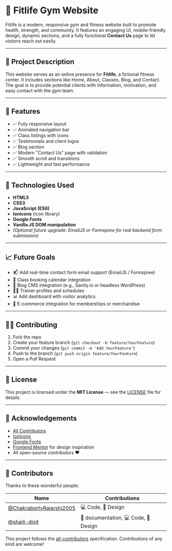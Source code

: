 # 💪 Fitlife Gym Website

Fitlife is a modern, responsive gym and fitness website built to promote health, strength, and community. It features an engaging UI, mobile-friendly design, dynamic sections, and a fully functional **Contact Us** page to let visitors reach out easily.

---

## 🚀 Project Description

This website serves as an online presence for **Fitlife**, a fictional fitness center. It includes sections like Home, About, Classes, Blog, and Contact. The goal is to provide potential clients with information, motivation, and easy contact with the gym team.

---

## 🌟 Features

- ✅ Fully responsive layout
- ✅ Animated navigation bar
- ✅ Class listings with icons
- ✅ Testimonials and client logos
- ✅ Blog section
- ✅ Modern "Contact Us" page with validation
- ✅ Smooth scroll and transitions
- ✅ Lightweight and fast performance

---

## 🔧 Technologies Used

- **HTML5**
- **CSS3**
- **JavaScript (ES6)**
- **Ionicons** (icon library)
- **Google Fonts**
- **Vanilla JS DOM manipulation**
- *(Optional future upgrade: EmailJS or Formspree for real backend form submission)*

---

## 📈 Future Goals

- 📬 Add real-time contact form email support (EmailJS / Formspree)
- 📅 Class booking calendar integration
- 🧠 Blog CMS integration (e.g., Sanity.io or headless WordPress)
- 🧘‍♂️ Trainer profiles and schedules
- 📊 Add dashboard with visitor analytics
- 🛒 E-commerce integration for memberships or merchandise

---

## 👨‍💻 Contributing

1. Fork the repo
2. Create your feature branch (`git checkout -b feature/YourFeature`)
3. Commit your changes (`git commit -m 'Add YourFeature'`)
4. Push to the branch (`git push origin feature/YourFeature`)
5. Open a Pull Request

---

## 📜 License

This project is licensed under the **MIT License** — see the [LICENSE](LICENSE) file for details.

---

## 🙏 Acknowledgements

- [All Contributors](https://allcontributors.org/)
- [Ionicons](https://ionic.io/ionicons)
- [Google Fonts](https://fonts.google.com/)
- [Frontend Mentor](https://www.frontendmentor.io/) for design inspiration
- All open-source contributors ❤️

---

## 🤝 Contributors

Thanks to these wonderful people:

<!-- ALL-CONTRIBUTORS-LIST:START - Do not remove or modify this section -->
<!-- prettier-ignore -->
| Name | Contributions |
|------|---------------|
| [@ChakrabortyRajarshi2005](https://github.com/ChakrabortyRajarshi2005) | 💻 Code, 🎨 Design |
| [@shaili-dixit](https://github.com/shaili-dixit) | 📝 documentation, 💻 Code, 🎨 Design |
<!-- ALL-CONTRIBUTORS-LIST:END -->

This project follows the [all-contributors](https://allcontributors.org) specification.
Contributions of any kind are welcome!
